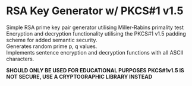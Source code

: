 # RSA Key Generator w/ PKCS#1 v1.5
Simple RSA prime key pair generator utilising Miller-Rabins primality test  
Encryption and decryption functionality utilising the PKCS#1 v1.5 padding scheme for added semantic security.  
Generates random prime p, q values.  
Implements sentence encryption and decryption functions with all ASCII characters.  

**SHOULD ONLY BE USED FOR EDUCATIONAL PURPOSES**
**PKCS#1v1.5 IS NOT SECURE, USE A CRYPTOGRAPHIC LIBRARY INSTEAD**
